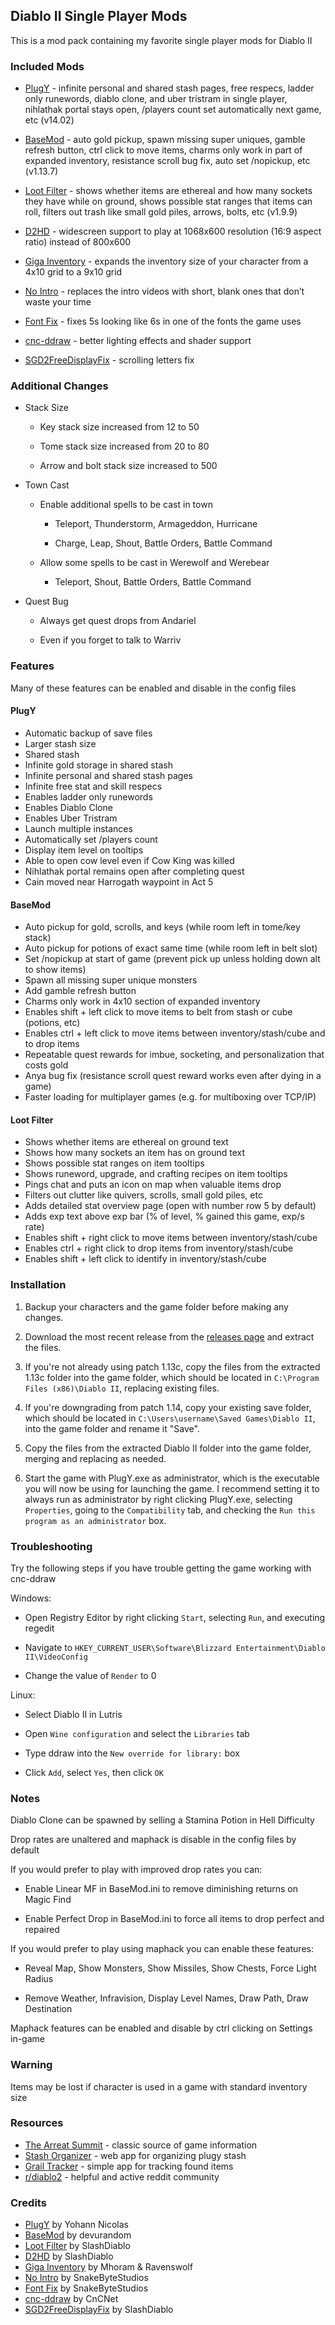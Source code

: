 ## Diablo II Single Player Mods

This is a mod pack containing my favorite single player mods for Diablo II

### Included Mods

- [PlugY](http://plugy.free.fr/en/index.html) - infinite personal and shared stash pages, free respecs, ladder only runewords, diablo clone, and uber tristram in single player, nihlathak portal stays open, /players count set automatically next game, etc (v14.02)

- [BaseMod](https://www.moddb.com/mods/basemod) - auto gold pickup, spawn missing super uniques, gamble refresh button, ctrl click to move items, charms only work in part of expanded inventory, resistance scroll bug fix, auto set /nopickup, etc (v1.13.7)

- [Loot Filter](https://github.com/cyhyraethz/slashdiablo-maphack-giga) - shows whether items are ethereal and how many sockets they have while on ground, shows possible stat ranges that items can roll, filters out trash like small gold piles, arrows, bolts, etc (v1.9.9)

- [D2HD](https://github.com/IAmTrial/SlashDiablo-HD) - widescreen support to play at 1068x600 resolution (16:9 aspect ratio) instead of 800x600

- [Giga Inventory](https://github.com/cyhyraethz/d2-giga-inv) - expands the inventory size of your character from a 4x10 grid to a 9x10 grid

- [No Intro](https://www.snakebytestudios.com/projects/mods/diablo-2-mods/#nointro) - replaces the intro videos with short, blank ones that don’t waste your time

- [Font Fix](https://www.snakebytestudios.com/projects/mods/diablo-2-mods/#fixedfont) - fixes 5s looking like 6s in one of the fonts the game uses

- [cnc-ddraw](https://github.com/CnCNet/cnc-ddraw) - better lighting effects and shader support

- [SGD2FreeDisplayFix](https://github.com/mir-diablo-ii-tools/SlashGaming-Diablo-II-Free-Display-Fix) - scrolling letters fix

### Additional Changes

- Stack Size

  - Key stack size increased from 12 to 50

  - Tome stack size increased from 20 to 80

  - Arrow and bolt stack size increased to 500

- Town Cast

  - Enable additional spells to be cast in town

    - Teleport, Thunderstorm, Armageddon, Hurricane

    - Charge, Leap, Shout, Battle Orders, Battle Command

  - Allow some spells to be cast in Werewolf and Werebear

    - Teleport, Shout, Battle Orders, Battle Command

- Quest Bug

  - Always get quest drops from Andariel

  - Even if you forget to talk to Warriv

### Features

Many of these features can be enabled and disable in the config files

#### PlugY

- Automatic backup of save files
- Larger stash size
- Shared stash
- Infinite gold storage in shared stash
- Infinite personal and shared stash pages
- Infinite free stat and skill respecs
- Enables ladder only runewords
- Enables Diablo Clone
- Enables Uber Tristram
- Launch multiple instances
- Automatically set /players count
- Display item level on tooltips
- Able to open cow level even if Cow King was killed
- Nihlathak portal remains open after completing quest
- Cain moved near Harrogath waypoint in Act 5

#### BaseMod

- Auto pickup for gold, scrolls, and keys (while room left in tome/key stack)
- Auto pickup for potions of exact same time (while room left in belt slot)
- Set /nopickup at start of game (prevent pick up unless holding down alt to show items)
- Spawn all missing super unique monsters
- Add gamble refresh button
- Charms only work in 4x10 section of expanded inventory
- Enables shift + left click to move items to belt from stash or cube (potions, etc)
- Enables ctrl + left click to move items between inventory/stash/cube and to drop items
- Repeatable quest rewards for imbue, socketing, and personalization that costs gold
- Anya bug fix (resistance scroll quest reward works even after dying in a game)
- Faster loading for multiplayer games (e.g. for multiboxing over TCP/IP)

#### Loot Filter

- Shows whether items are ethereal on ground text
- Shows how many sockets an item has on ground text
- Shows possible stat ranges on item tooltips
- Shows runeword, upgrade, and crafting recipes on item tooltips
- Pings chat and puts an icon on map when valuable items drop
- Filters out clutter like quivers, scrolls, small gold piles, etc
- Adds detailed stat overview page (open with number row 5 by default)
- Adds exp text above exp bar (% of level, % gained this game, exp/s rate)
- Enables shift + right click to move items between inventory/stash/cube
- Enables ctrl + right click to drop items from inventory/stash/cube
- Enables shift + left click to identify in inventory/stash/cube

### Installation

1. Backup your characters and the game folder before making any changes.

2. Download the most recent release from the [releases page](https://github.com/cyhyraethz/d2-sp-mods/releases) and extract the files.

3. If you're not already using patch 1.13c, copy the files from the extracted 1.13c folder into the game folder, which should be located in `C:\Program Files (x86)\Diablo II`, replacing existing files.

4. If you're downgrading from patch 1.14, copy your existing save folder, which should be located in `C:\Users\username\Saved Games\Diablo II`, into the game folder and rename it "Save".

5. Copy the files from the extracted Diablo II folder into the game folder, merging and replacing as needed.

6. Start the game with PlugY.exe as administrator, which is the executable you will now be using for launching the game. I recommend setting it to always run as administrator by right clicking PlugY.exe, selecting `Properties`, going to the `Compatibility` tab, and checking the `Run this program as an administrator` box.

### Troubleshooting

Try the following steps if you have trouble getting the game working with cnc-ddraw

Windows:

- Open Registry Editor by right clicking `Start`, selecting `Run`, and executing regedit

- Navigate to `HKEY_CURRENT_USER\Software\Blizzard Entertainment\Diablo II\VideoConfig`

- Change the value of `Render` to 0

Linux:

- Select Diablo II in Lutris

- Open `Wine configuration` and select the `Libraries` tab

- Type ddraw into the `New override for library:` box

- Click `Add`, select `Yes`, then click `OK`

### Notes

Diablo Clone can be spawned by selling a Stamina Potion in Hell Difficulty

Drop rates are unaltered and maphack is disable in the config files by default

If you would prefer to play with improved drop rates you can:

- Enable Linear MF in BaseMod.ini to remove diminishing returns on Magic Find

- Enable Perfect Drop in BaseMod.ini to force all items to drop perfect and repaired

If you would prefer to play using maphack you can enable these features:

- Reveal Map, Show Monsters, Show Missiles, Show Chests, Force Light Radius

- Remove Weather, Infravision, Display Level Names, Draw Path, Draw Destination

Maphack features can be enabled and disable by ctrl clicking on Settings in-game

### Warning

Items may be lost if character is used in a game with standard inventory size

### Resources

- [The Arreat Summit](http://classic.battle.net/diablo2exp/) - classic source of game information
- [Stash Organizer](https://youdz.github.io/d2-stash-organizer/) - web app for organizing plugy stash
- [Grail Tracker](https://d2-holy-grail.herokuapp.com/) - simple app for tracking found items
- [r/diablo2](https://www.reddit.com/r/diablo2/) - helpful and active reddit community

### Credits

- [PlugY](http://plugy.free.fr/en/index.html) by Yohann Nicolas
- [BaseMod](https://www.moddb.com/mods/basemod) by devurandom
- [Loot Filter](https://github.com/cyhyraethz/slashdiablo-maphack-giga) by SlashDiablo
- [D2HD](https://github.com/IAmTrial/SlashDiablo-HD) by SlashDiablo
- [Giga Inventory](https://github.com/cyhyraethz/d2-giga-inv) by Mhoram & Ravenswolf
- [No Intro](https://www.snakebytestudios.com/projects/mods/diablo-2-mods/#nointro) by SnakeByteStudios
- [Font Fix](https://www.snakebytestudios.com/projects/mods/diablo-2-mods/#fixedfont) by SnakeByteStudios
- [cnc-ddraw](https://github.com/CnCNet/cnc-ddraw) by CnCNet
- [SGD2FreeDisplayFix](https://github.com/mir-diablo-ii-tools/SlashGaming-Diablo-II-Free-Display-Fix) by SlashDiablo
